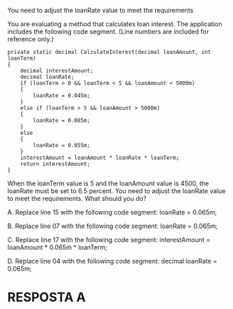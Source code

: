 ﻿You need to adjust the loanRate value to meet the requirements

You are evaluating a method that calculates loan interest. The application includes the
following code segment. (Line numbers are included for reference only.)

```
private static decimal CalculateInterest(decimal loanAmount, int loanTerm)
{
    decimal interestAmount;
    decimal loanRate;
    if (loanTerm > 0 && loanTerm < 5 && loanAmount < 5000m)
    {
        loanRate = 0.045m;
    }
    else if (loanTerm > 5 && loanAmount > 5000m)
    {
        loanRate = 0.085m;
    }
    else
    {
        loanRate = 0.055m;
    }
    interestAmount = loanAmount * loanRate * loanTerm;
    return interestAmount;
}
```


When the loanTerm value is 5 and the loanAmount value is 4500, the loanRate must be set
to 6.5 percent. You need to adjust the loanRate value to meet the requirements.
What should you do?

A.
Replace line 15 with the following code segment: 
loanRate = 0.065m;

B.
Replace line 07 with the following code segment: 
loanRate = 0.065m;

C.
Replace line 17 with the following code segment: 
interestAmount = loanAmount * 0.065m * loanTerm;

D.
Replace line 04 with the following code segment: 
decimal loanRate = 0.065m;

# RESPOSTA A
